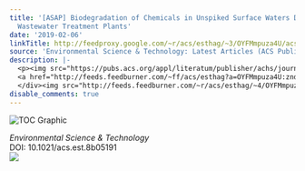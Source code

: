 ```yaml
---
title: '[ASAP] Biodegradation of Chemicals in Unspiked Surface Waters Downstream of
  Wastewater Treatment Plants'
date: '2019-02-06'
linkTitle: http://feedproxy.google.com/~r/acs/esthag/~3/OYFMmpuza4U/acs.est.8b05191
source: 'Environmental Science & Technology: Latest Articles (ACS Publications)'
description: |-
  <p><img src="https://pubs.acs.org/appl/literatum/publisher/achs/journals/content/esthag/0/esthag.ahead-of-print/acs.est.8b05191/20190206/images/medium/es-2018-05191u_0003.gif" alt="TOC Graphic"/></p><div><cite>Environmental Science & Technology</cite></div><div>DOI: 10.1021/acs.est.8b05191</div><div class="feedflare">
  <a href="http://feeds.feedburner.com/~ff/acs/esthag?a=OYFMmpuza4U:zndgZf_TrXM:yIl2AUoC8zA"><img src="http://feeds.feedburner.com/~ff/acs/esthag?d=yIl2AUoC8zA" border="0"></img></a>
  </div><img src="http://feeds.feedburner.com/~r/acs/esthag/~4/OYFMmpuza4U" height="1" width="1" ...
disable_comments: true
---
```

<p><img src="https://pubs.acs.org/appl/literatum/publisher/achs/journals/content/esthag/0/esthag.ahead-of-print/acs.est.8b05191/20190206/images/medium/es-2018-05191u_0003.gif" alt="TOC Graphic"/></p><div><cite>Environmental Science & Technology</cite></div><div>DOI: 10.1021/acs.est.8b05191</div><div class="feedflare">
<a href="http://feeds.feedburner.com/~ff/acs/esthag?a=OYFMmpuza4U:zndgZf_TrXM:yIl2AUoC8zA"><img src="http://feeds.feedburner.com/~ff/acs/esthag?d=yIl2AUoC8zA" border="0"></img></a>
</div><img src="http://feeds.feedburner.com/~r/acs/esthag/~4/OYFMmpuza4U" height="1" width="1" ...
